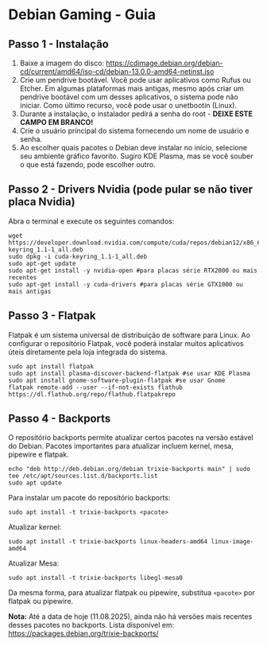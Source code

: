 # Debian Gaming - Guia
## Passo 1 - Instalação
1. Baixe a imagem do disco: https://cdimage.debian.org/debian-cd/current/amd64/iso-cd/debian-13.0.0-amd64-netinst.iso
2. Crie um pendrive bootável. Você pode usar aplicativos como Rufus ou Etcher. Em algumas plataformas mais antigas, mesmo após criar um pendrive bootável com um desses aplicativos, o sistema pode não iniciar. Como último recurso, você pode usar o unetbootin (Linux).
3. Durante a instalação, o instalador pedirá a senha do root - **DEIXE ESTE CAMPO EM BRANCO!**
4. Crie o usuário principal do sistema fornecendo um nome de usuário e senha.
5. Ao escolher quais pacotes o Debian deve instalar no início, selecione seu ambiente gráfico favorito. Sugiro KDE Plasma, mas se você souber o que está fazendo, pode escolher outro.

## Passo 2 - Drivers Nvidia (pode pular se não tiver placa Nvidia)
Abra o terminal e execute os seguintes comandos:
```
wget https://developer.download.nvidia.com/compute/cuda/repos/debian12/x86_64/cuda-keyring_1.1-1_all.deb
sudo dpkg -i cuda-keyring_1.1-1_all.deb
sudo apt-get update
sudo apt-get install -y nvidia-open #para placas série RTX2000 ou mais recentes
sudo apt-get install -y cuda-drivers #para placas série GTX1000 ou mais antigas
```

## Passo 3 - Flatpak
Flatpak é um sistema universal de distribuição de software para Linux. Ao configurar o repositório Flatpak, você poderá instalar muitos aplicativos úteis diretamente pela loja integrada do sistema.
```
sudo apt install flatpak
sudo apt install plasma-discover-backend-flatpak #se usar KDE Plasma
sudo apt install gnome-software-plugin-flatpak #se usar Gnome
flatpak remote-add --user --if-not-exists flathub https://dl.flathub.org/repo/flathub.flatpakrepo
```

## Passo 4 - Backports
O repositório backports permite atualizar certos pacotes na versão estável do Debian. Pacotes importantes para atualizar incluem kernel, mesa, pipewire e flatpak.
```
echo "deb http://deb.debian.org/debian trixie-backports main" | sudo tee /etc/apt/sources.list.d/backports.list
sudo apt update
```

Para instalar um pacote do repositório backports:
```
sudo apt install -t trixie-backports <pacote>
```

Atualizar kernel:
```
sudo apt install -t trixie-backports linux-headers-amd64 linux-image-amd64
```

Atualizar Mesa:
```
sudo apt install -t trixie-backports libegl-mesa0
```

Da mesma forma, para atualizar flatpak ou pipewire, substitua `<pacote>` por flatpak ou pipewire.

**Nota:** Até a data de hoje (11.08.2025), ainda não há versões mais recentes desses pacotes no backports. Lista disponível em: https://packages.debian.org/trixie-backports/
